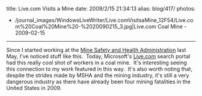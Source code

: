 title: Live.com Visits a Mine
date: 2009/2/15 21:34:13
alias: blog/417/
photos:
- /journal_images/WindowsLiveWriter/Live.comVisitsaMine_12F54/Live.com%20Coal%20Mine%20-%2020090215_3.jpg|Live.com Coal Mine - 2009-02-15
---
Since I started working at the [Mine Safety and Health Administration](http://www.msha.gov) last May, I've noticed stuff like this.  Today, Microsoft's [Live.com](http://www.live.com) search portal had this really cool shot of workers in a coal mine.  It's interesting seeing this connection to my work featured in this way.  It's also worth noting that, despite the strides made by MSHA and the mining industry, it's still a very dangerous industry as there have already been four mining fatalities in the United States in 2009.